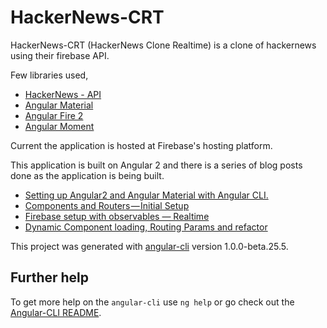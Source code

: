 # HackerNews-CRT

HackerNews-CRT (HackerNews Clone Realtime) is a clone of hackernews using their firebase API.

Few libraries used,

- [HackerNews - API](https://github.com/HackerNews/API)
- [Angular Material](https://material.angular.io/)
- [Angular Fire 2](https://github.com/firebase/angularfire)
- [Angular Moment](https://github.com/urish/angular-moment)


Current the application is hosted at Firebase's hosting platform.


This application is built on Angular 2 and there is a series of blog posts done as the application is being built.


- [Setting up Angular2 and Angular Material with Angular CLI.](https://medium.com/@Sureshkumar_Ash/setting-up-an-angular-2-application-with-angular-cli-and-angular-material-f131d42fa5e4#.zf4wr4m47)
- [Components and Routers — Initial Setup](https://medium.com/@Sureshkumar_Ash/angular-2-components-and-router-angular-material-dbfea4f1415e#.7pfgrs0gc)
- [Firebase setup with observables — Realtime](https://medium.com/@Sureshkumar_Ash/angular2-hackernews-clone-firebase-setup-with-observables-realtime-247121f955e0#.17i3i2bxc)
- [Dynamic Component loading, Routing Params and refactor](https://medium.com/@Sureshkumar_Ash/angular-2-hackernews-clone-dynamic-components-routing-params-and-refactor-340773d82e6f#.zaaapyh8y)


This project was generated with [angular-cli](https://github.com/angular/angular-cli) version 1.0.0-beta.25.5.

## Further help

To get more help on the `angular-cli` use `ng help` or go check out the [Angular-CLI README](https://github.com/angular/angular-cli/blob/master/README.md).
